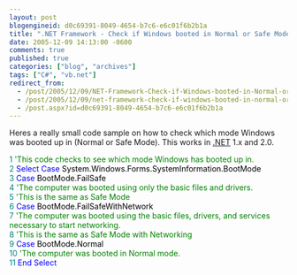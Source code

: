 ```yaml
---
layout: post
blogengineid: d0c69391-8049-4654-b7c6-e6c01f6b2b1a
title: ".NET Framework - Check if Windows booted in Normal or Safe Mode"
date: 2005-12-09 14:13:00 -0600
comments: true
published: true
categories: ["blog", "archives"]
tags: ["C#", "vb.net"]
redirect_from: 
  - /post/2005/12/09/NET-Framework-Check-if-Windows-booted-in-Normal-or-Safe-Mode
  - /post/2005/12/09/net-framework-check-if-windows-booted-in-normal-or-safe-mode
  - /post.aspx?id=d0c69391-8049-4654-b7c6-e6c01f6b2b1a
---
```

<!-- more -->

Heres a really small code sample on how to check which mode Windows was booted up in (Normal or Safe Mode). This works in <a title=".NET" href="http://www.microsoft.com/net/" target="_blank">.NET</a> 1.x and 2.0.

<span style="COLOR: #000000"><span style="COLOR: #008080">  1</span> <span style="COLOR: #008000">'</span><span style="COLOR: #008000">This code checks to see which mode Windows has booted up in.</span><span style="COLOR: #008000"><br /></span><span style="COLOR: #008080">  2</span> <span style="COLOR: #0000ff">Select</span><span style="COLOR: #000000"> </span><span style="COLOR: #0000ff">Case</span><span style="COLOR: #000000"> System.Windows.Forms.SystemInformation.BootMode<br /></span><span style="COLOR: #008080">  3</span> <span style="COLOR: #0000ff">Case</span><span style="COLOR: #000000"> BootMode.FailSafe<br /></span><span style="COLOR: #008080">  4</span> <span style="COLOR: #000000">     </span><span style="COLOR: #008000">'</span><span style="COLOR: #008000">The computer was booted using only the basic files and drivers.</span><span style="COLOR: #008000"><br /></span><span style="COLOR: #008080">  5</span> <span style="COLOR: #000000">     </span><span style="COLOR: #008000">'</span><span style="COLOR: #008000">This is the same as Safe Mode</span><span style="COLOR: #008000"><br /></span><span style="COLOR: #008080">  6</span> <span style="COLOR: #0000ff">Case</span><span style="COLOR: #000000"> BootMode.FailSafeWithNetwork<br /></span><span style="COLOR: #008080">  7</span> <span style="COLOR: #000000">     </span><span style="COLOR: #008000">'</span><span style="COLOR: #008000">The computer was booted using the basic files, drivers, and services necessary to start networking.</span><span style="COLOR: #008000"><br /></span><span style="COLOR: #008080">  8</span> <span style="COLOR: #000000">     </span><span style="COLOR: #008000">'</span><span style="COLOR: #008000">This is the same as Safe Mode with Networking</span><span style="COLOR: #008000"><br /></span><span style="COLOR: #008080">  9</span> <span style="COLOR: #0000ff">Case</span><span style="COLOR: #000000"> BootMode.Normal<br /></span><span style="COLOR: #008080">10</span> <span style="COLOR: #000000">     </span><span style="COLOR: #008000">'</span><span style="COLOR: #008000">The computer was booted in Normal mode.</span><span style="COLOR: #008000"><br /></span><span style="COLOR: #008080">11</span> <span style="COLOR: #0000ff">End</span><span style="COLOR: #000000"> </span><span style="COLOR: #0000ff">Select</span><span style="COLOR: #000000"><br /></span><br /></span>

 

